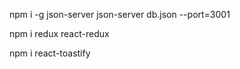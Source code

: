 npm i -g json-server
json-server db.json --port=3001


npm i redux react-redux

npm i react-toastify